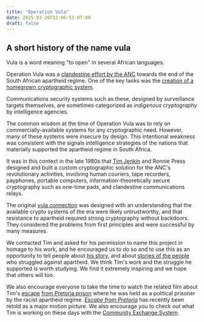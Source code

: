 ```yaml
---
title: "Operation Vula"
date: 2025-03-28T12:06:53-07:00
draft: false
---
```


## A short history of the name vula

Vula is a word meaning "to open" in several African languages.

Operation Vula was a [clandestine effort by the ANC](https://omalley.nelsonmandela.org/omalley/index.php/site/q/03lv03445/04lv03996/05lv04001.htm) towards the end of the South African apartheid regime. One of the key tasks was the [creation of a homegrown cryptographic system](https://www.sahistory.org.za/sites/default/files/GarrettEdwards-RevolutionarySecrets-prepress.pdf).

Communications security systems such as these, designed by surveillance targets themselves, are sometimes categorized as *indigenous cryptography* by intelligence agencies.

The common wisdom at the time of Operation Vula was to rely on commercially-available systems for any cryptographic need. However, many of these systems were insecure by design. This intentional weakness was consistent with the signals intelligence strategies of the nations that materially supported the apartheid regime in South Africa.

It was in this context in the late 1980s that [Tim Jenkin](https://en.wikipedia.org/wiki/Tim_Jenkin) and Ronnie Press designed and built a custom cryptographic solution for the ANC's revolutionary activities, involving human couriers, tape recorders, payphones, portable computers, information-theoretically secure cryptography such as one-time pads, and clandestine communications relays.

The original [vula connection](https://m.youtube.com/watch?v=29vrvKsKXPI) was designed with an understanding that the available crypto systems of the era were likely untrustworthy, and that resistance to apartheid required strong cryptography without backdoors. They considered the problems from first principles and were successful by many measures.

We contacted Tim and asked for his permission to name this project in homage to his work, and he encouraged us to do so and to use this as an opportunity to tell people about [his story](https://web.archive.org/web/20180722014538/http://www.anc.org.za/content/talking-vula/), and about [stories of the people](https://www.goodreads.com/book/show/114193.Operation_Vula) who struggled against apartheid. We think Tim's work and the struggle he supported is worth studying. We find it extremely inspiring and we hope that others will too.

We also encourage everyone to take the time to watch the related film about Tim's [escape](https://www.iol.co.za/weekend-argus/entertainment/escape-from-pretoria-tells-story-of-tim-jenkin-and-wooden-keys-49913457) [from Pretoria prison](https://m.youtube.com/watch?v=0WyeAaYjlxE) where he was held as a political prisoner by the racist apartheid regime. *[Escape from Pretoria](https://en.wikipedia.org/wiki/Escape_from_Pretoria)* has recently been retold as a major motion picture. We also encourage you to check out what Tim is working on these days with the [Community Exchange System](https://www.community-exchange.org/).

